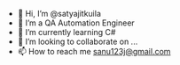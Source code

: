 - 👋 Hi, I’m @satyajitkuila
- 👀 I’m a QA Automation Engineer
- 🌱 I’m currently learning C#
- 💞️ I’m looking to collaborate on ...
- 📫 How to reach me sanu123j@gmail.com

<!---
satyajitkuila/satyajitkuila is a ✨ special ✨ repository because its `README.md` (this file) appears on your GitHub profile.
You can click the Preview link to take a look at your changes.
--->
